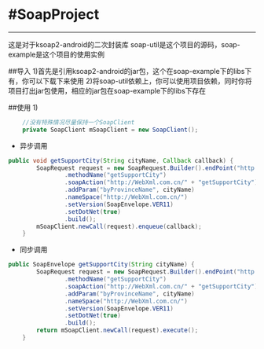 #SoapProject
==============================
------------------------------
这是对于ksoap2-android的二次封装库
soap-util是这个项目的源码，soap-example是这个项目的使用实例

##导入
1)首先是引用ksoap2-android的jar包，这个在soap-example下的libs下有，你可以下载下来使用
2)将soap-util依赖上，你可以使用项目依赖，同时你将项目打出jar包使用，相应的jar包在soap-example下的libs下存在

##使用
1)
```Java
    //没有特殊情况尽量保持一个SoapClient
    private SoapClient mSoapClient = new SoapClient();
```
* 异步调用
```Java
public void getSupportCity(String cityName, Callback callback) {
        SoapRequest request = new SoapRequest.Builder().endPoint("http://www.webxml.com.cn/WebServices/WeatherWebService.asmx")
                .methodName("getSupportCity")
                .soapAction("http://WebXml.com.cn/" + "getSupportCity")
                .addParam("byProvinceName", cityName)
                .nameSpace("http://WebXml.com.cn/")
                .setVersion(SoapEnvelope.VER11)
                .setDotNet(true)
                .build();
        mSoapClient.newCall(request).enqueue(callback);
    }
```
* 同步调用
```Java
public SoapEnvelope getSupportCity(String cityName) {
        SoapRequest request = new SoapRequest.Builder().endPoint("http://www.webxml.com.cn/WebServices/WeatherWebService.asmx")
                .methodName("getSupportCity")
                .soapAction("http://WebXml.com.cn/" + "getSupportCity")
                .addParam("byProvinceName", cityName)
                .nameSpace("http://WebXml.com.cn/")
                .setVersion(SoapEnvelope.VER11)
                .setDotNet(true)
                .build();
        return mSoapClient.newCall(request).execute();
    }
```

